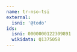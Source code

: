 ```yaml
---
name: tr-nso-tsi
external:
  isni: '@todo'
ids:
  isni: 0000000122309891
  wikidata: Q1375058
---
```

